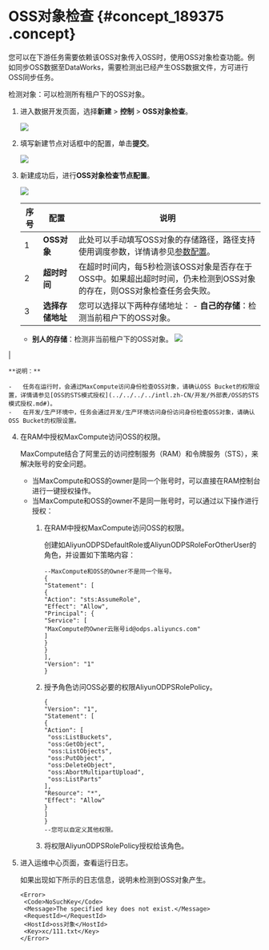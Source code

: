 # OSS对象检查 {#concept_189375 .concept}

您可以在下游任务需要依赖该OSS对象传入OSS时，使用OSS对象检查功能。例如同步OSS数据至DataWorks，需要检测出已经产生OSS数据文件，方可进行OSS同步任务。

检测对象：可以检测所有租户下的OSS对象。

1.  进入数据开发页面，选择**新建** \> **控制** \> **OSS对象检查**。

    ![](http://static-aliyun-doc.oss-cn-hangzhou.aliyuncs.com/assets/img/163479/156161332645563_zh-CN.png)

2.  填写新建节点对话框中的配置，单击**提交**。

    ![](http://static-aliyun-doc.oss-cn-hangzhou.aliyuncs.com/assets/img/163479/156161332645564_zh-CN.png)

3.  新建成功后，进行**OSS对象检查节点配置**。

    ![](http://static-aliyun-doc.oss-cn-hangzhou.aliyuncs.com/assets/img/163479/156161332645565_zh-CN.png)

    |序号|配置|说明|
    |--|--|--|
    |1|**OSS对象**|此处可以手动填写OSS对象的存储路径，路径支持使用调度参数，详情请参见[参数配置](intl.zh-CN/使用指南/数据开发/调度配置/参数配置.md#)。|
    |2|**超时时间**|在超时时间内，每5秒检测该OSS对象是否存在于OSS中。如果超出超时时间，仍未检测到OSS对象的存在，则OSS对象检查任务会失败。|
    |3|**选择存储地址**|您可以选择以下两种存储地址：     -   **自己的存储**：检测当前租户下的OSS对象。
    -   **别人的存储**：检测非当前租户下的OSS对象。
 ![](http://static-aliyun-doc.oss-cn-hangzhou.aliyuncs.com/assets/img/163479/156161332645573_zh-CN.png)

|

    **说明：** 

    -   任务在运行时，会通过MaxCompute访问身份检查OSS对象，请确认OSS Bucket的权限设置，详情请参见[OSS的STS模式授权](../../../../intl.zh-CN/开发/外部表/OSS的STS模式授权.md#)。
    -   在开发/生产环境中，任务会通过开发/生产环境访问身份访问身份检查OSS对象，请确认OSS Bucket的权限设置。
4.  在RAM中授权MaxCompute访问OSS的权限。

    MaxCompute结合了阿里云的访问控制服务（RAM）和令牌服务（STS），来解决账号的安全问题。

    -   当MaxCompute和OSS的owner是同一个账号时，可以直接在RAM控制台进行一键授权操作。
    -   当MaxCompute和OSS的owner不是同一账号时，可以通过以下操作进行授权：
        1.  在RAM中授权MaxCompute访问OSS的权限。

            创建如AliyunODPSDefaultRole或AliyunODPSRoleForOtherUser的角色，并设置如下策略内容：

            ``` {#codeblock_bz8_u0p_k8q}
            --MaxCompute和OSS的Owner不是同一个账号。
            {
            "Statement": [
            {
            "Action": "sts:AssumeRole",
            "Effect": "Allow",
            "Principal": {
            "Service": [
            "MaxCompute的Owner云账号id@odps.aliyuncs.com"
            ]
            }
            }
            ],
            "Version": "1"
            }
            ```

        2.  授予角色访问OSS必要的权限AliyunODPSRolePolicy。

            ``` {#codeblock_esn_j5h_7n1}
            {
            "Version": "1",
            "Statement": [
            {
            "Action": [
             "oss:ListBuckets",
             "oss:GetObject",
             "oss:ListObjects",
             "oss:PutObject",
             "oss:DeleteObject",
             "oss:AbortMultipartUpload",
             "oss:ListParts"
            ],
            "Resource": "*",
            "Effect": "Allow"
            }
            ]
            }
            --您可以自定义其他权限。
            ```

        3.  将权限AliyunODPSRolePolicy授权给该角色。
5.  进入运维中心页面，查看运行日志。

    如果出现如下所示的日志信息，说明未检测到OSS对象产生。

    ``` {#codeblock_1oc_uh6_chf}
    <Error>
     <Code>NoSuchKey</Code>
     <Message>The specified key does not exist.</Message>
     <RequestId></RequestId>
     <HostId>oss对象</HostId>
     <Key>xc/111.txt</Key>
    </Error>
    ```


